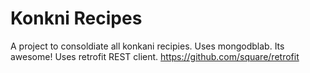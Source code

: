 Konkni Recipes
==============

A project to consoldiate all konkani recipies.
Uses mongodblab. Its awesome!
Uses retrofit REST client. https://github.com/square/retrofit

